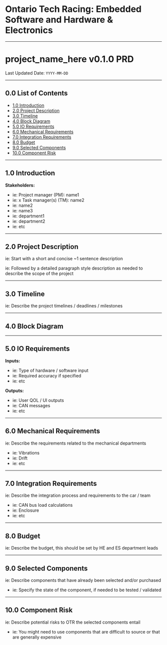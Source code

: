 # Ontario Tech Racing: Embedded Software and Hardware & Electronics

---

# project_name_here v0.1.0 PRD

Last Updated Date: `YYYY-MM-DD`

---

## 0.0 List of Contents

- [1.0 Introduction](#10-introduction)
- [2.0 Project Description](#20-project-description)
- [3.0 Timeline](#30-timeline)
- [4.0 Block Diagram](#40-block-diagram)
- [5.0 IO Requirements](#50-io-requirements)
- [6.0 Mechanical Requirements](#60-mechanical-requirements)
- [7.0 Integration Requirements](#70-integration-requirements)
- [8.0 Budget](#80-budget)
- [9.0 Selected Components](#90-selected-components)
- [10.0 Component Risk](#100-component-risk)

---

## 1.0 Introduction

**Stakeholders:**

- ie: Project manager (PM): name1
- ie: x Task manager(s) (TM): name2
- ie: name2
- ie: name3
- ie: department1
- ie: department2
- ie: etc

---

## 2.0 Project Description

ie: Start with a short and concise ~1 sentence description

ie: Followed by a detailed paragraph style description as needed to describe the scope of the
project

---

## 3.0 Timeline

ie: Describe the project timelines / deadlines / milestones

---

## 4.0 Block Diagram

---

## 5.0 IO Requirements

**Inputs:**

- ie: Type of hardware / software input
- ie: Required accuracy if specified
- ie: etc

**Outputs:**

- ie: User QOL / UI outputs
- ie: CAN messages
- ie: etc

---

## 6.0 Mechanical Requirements

ie: Describe the requirements related to the mechanical departments

- ie: Vibrations
- ie: Drift
- ie: etc

---

## 7.0 Integration Requirements

ie: Describe the integration process and requirements to the car / team

- ie: CAN bus load calculations
- ie: Enclosure
- ie: etc

---

## 8.0 Budget

ie: Describe the budget, this should be set by HE and ES department leads

---

## 9.0 Selected Components

ie: Describe components that have already been selected and/or purchased

- ie: Specify the state of the component, if needed to be tested / validated

---

## 10.0 Component Risk

ie: Describe potential risks to OTR the selected components entail

- ie: You might need to use components that are difficult to source or that are generally expensive

